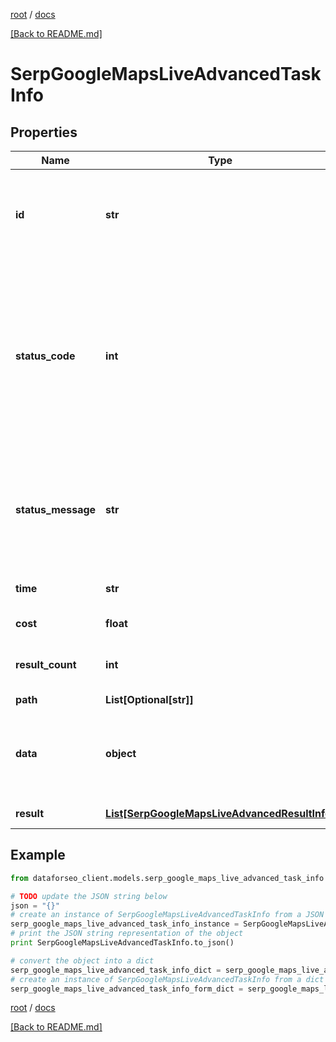 [root](./../ "root") / [docs](./ "docs")

[[Back to README.md]](./../README.md "[Back to README.md]")

# SerpGoogleMapsLiveAdvancedTaskInfo

## Properties

Name | Type | Description | Notes
------------ | ------------- | ------------- | -------------
**id** | **str** | task identifier unique task identifier in our system in the UUID format | [optional]
**status_code** | **int** | status code of the task generated by DataForSEO, can be within the following range: 10000-60000 you can find the full list of the response codes here | [optional]
**status_message** | **str** | informational message of the task you can find the full list of general informational messages here | [optional]
**time** | **str** | execution time, seconds | [optional]
**cost** | **float** | total tasks cost, USD | [optional]
**result_count** | **int** | number of elements in the result array | [optional]
**path** | **List[Optional[str]]** | URL path | [optional]
**data** | **object** | contains the same parameters that you specified in the POST request | [optional]
**result** | [**List[SerpGoogleMapsLiveAdvancedResultInfo]**](SerpGoogleMapsLiveAdvancedResultInfo.md) | array of results | [optional]

## Example

```python
from dataforseo_client.models.serp_google_maps_live_advanced_task_info import SerpGoogleMapsLiveAdvancedTaskInfo

# TODO update the JSON string below
json = "{}"
# create an instance of SerpGoogleMapsLiveAdvancedTaskInfo from a JSON string
serp_google_maps_live_advanced_task_info_instance = SerpGoogleMapsLiveAdvancedTaskInfo.from_json(json)
# print the JSON string representation of the object
print SerpGoogleMapsLiveAdvancedTaskInfo.to_json()

# convert the object into a dict
serp_google_maps_live_advanced_task_info_dict = serp_google_maps_live_advanced_task_info_instance.to_dict()
# create an instance of SerpGoogleMapsLiveAdvancedTaskInfo from a dict
serp_google_maps_live_advanced_task_info_form_dict = serp_google_maps_live_advanced_task_info.from_dict(serp_google_maps_live_advanced_task_info_dict)
```

  

[root](./../ "root") / [docs](./ "docs")

[[Back to README.md]](./../README.md "[Back to README.md]")